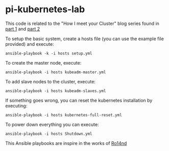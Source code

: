 # pi-kubernetes-lab


This code is related to the "How I meet your Cluster" blog series found in [part 1](https://dockernaut.wordpress.com/2018/03/26/how-i-meet-your-cluster-i/) and [part 2](https://dockernaut.wordpress.com/2018/05/28/how-i-meet-your-cluster-ii-kubernetes-on-arm-raspberry-pi-3/)

To setup the basic system, create a hosts file (you can use the example file provided) and execute:
```
ansible-playbook -k -i hosts setup.yml
```
To create the master node, execute:
```
ansible-playbook -i hosts kubeadm-master.yml
```
To add slave nodes to the cluster, execute:
```
ansible-playbook -i hosts kubeadm-slaves.yml
```
If something goes wrong, you can reset the kubernetes installation by executing:
```
ansible-playbook -i hosts kubernetes-full-reset.yml
```
To power down everything you can execute:
```
ansible-playbook -i hosts Shutdown.yml
```

This Ansible playbooks are inspire in the works of [Ro14nd](https://ro14nd.de/kubernetes-on-raspberry-pi3)